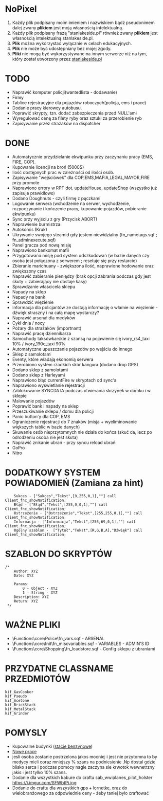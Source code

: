 # NoPixel
1. Każdy plik podpisany moim imieniem i nazwiskiem bądź pseudonimem dalej zwany **plikiem** jest moją własnością intelektualną.
2. Każdy plik podpisany frazą "stanlakeside.pl" również zwany **plikiem** jest własnością intelektualną stanlakeside.pl.
3. **Plik** można wykorzystać wyłącznie w celach edukacyjnych.
4. **Plik** nie może być udostępniany bez mojej zgody.
5. **Pliki** nie mogą być wykorzystywane na innym serwerze niż na tym, który został utworzony przez [stanlakeside.pl](http://stanlakeside.pl)


# TODO
* Naprawić komputer policji(wantedlista - dodawanie)
* Firmy
* Tablice rejestracyjne dla pojazdów roboczych(policja, ems i prace)
* Dodanie pracy kierowcy autobusu.
* Poprawić skrypty, tzn. dodać zabezpieczenia przed NULL'ami
* Wyregulować cenę za filety ryby oraz sztuki za przerobienie ryb
* Zapisywanie przez strażaków na dispatcher



# DONE
* Automatycznie przydzielanie ekwipunku przy zaczynaniu pracy (EMS, FIRE, COP).
* Kupowanie licencji na broń (5000$)
* Ilość dostępnych prac w zależności od ilości osób.
* Zapisywanie "wejściówek" dla COP,EMS,MAFIA,LEGAL,MAYOR,FIRE przy promote
* Naprawiono errory w RPT dot. updateHouse, updateShop (wszystko już zapisuje prawidłowo)
* Dodano Doughnuts - czyli firmę z pączkami
* Logowanie serwera (wchodzenie na serwer, wychodzenie, rozpoczynanie i kończenie pracy, kupowanie pojazdów, pobieranie ekwipunku)
* Sync przy wyjściu z gry (Przycisk ABORT)
* Naprawienie burmistrza
* Autokomis (Kruk)
* Ukrywanie swojego steamid gdy jestem niewidzialny (fn_nametags.sqf ; fn_adminexecute.sqf)
* Panel gracza pod nową misję
* Naprawiono bankomat mafii
* Przygotowano misję pod system odszkodowań (w bazie danych czy osoba jest połączona z serwerem ; resetuje się przy restarcie)
* Zbieranie marichuany - zwiększona ilość, naprawione hodowanie oraz zwiększony czas
* Naprawić zabieranie pieniędzy (brak opcji zabrania podczas gdy jest skuty + zabierający nie dostaje kasy)
* Sprawdzanie właścicela sklepu
* Napady na sklep
* Napady na bank
* Sprawdzić więzienie
* Informacja dla policjantów ze dostają informację o włamie na więzienie - dźwięk straszny i na całą mapę wystarczy?
* Naprawić arsenał dla medyków
* Cykl dnia / nocy
* Pożary dla strażaków (importnant)
* Naprawić pracę dziennikarza
* Samochody taksówkarskie z szansą na pojawienie się ivory_rs4_taxi 10% / ivory_190e_taxi 90%
* Automatyczne upuszczanie pojazdów po wejściu do innego
* Sklep z samolotami
* Eventy, które władają ekonomią serwera
* Przerobiono system rzadkich skór kangura (dodano drop GPS)
* Dodano sklep z samolotami
* Dodano sklep z Harleyami
* Naprawiono błąd currentFire w skryptach od sync'a
* Naprawiono wyświetlanie rejestracji
* Zablokowanie SYNCDATA podczas otwierania skrzynek w domku i w sklepie
* Malowanie pojazdów
* Poprawić bank i napady na sklep
* Przeszukiwanie sklepu / domu dla policji
* Panic button'y dla COP, EMS
* Ograniczenie rejestracji do 7 znaków (misja + wyeliminowanie większych tablic w bazie danych)
* Skuwanie osób nieprzytomnych nie działa do końca (skuć da, lecz po odrodzeniu osoba nie jest skuta)
* Naprawić znikanie ubrań - przy syncu reload ubrań
* GoPro
* Nitro



# DODATKOWY SYSTEM POWIADOMIEŃ (Zamiana za hint)
```sqf
    Sukces - ["Sukces","Tekst",[0,255,0,1],""] call Client_fnc_showNotification;
    Błąd - ["Błąd","Tekst",[255,0,0,1],""] call Client_fnc_showNotification;
    Ostrzeżenie - ["Ostrzeżenie","Tekst",[255,255,0,1],""] call Client_fnc_showNotification;
    Informacja - ["Informacja","Tekst",[255,69,0,1],""] call Client_fnc_showNotification;
    Ogólny szablon -  ["Tytuł","Tekst",[R,G,B,A],"Dźwięk"] call Client_fnc_showNotification;
```


# SZABLON DO SKRYPTÓW
```sqf
/*
 	Author: XYZ
 	Date: XYZ
 	
 	Params:
 		0 - Object - XYZ
 		1 - String - XYZ
 	Description: XYZ
 	Return: XYZ
 */
 ```


# WAŻNE PLIKI
* \Functions\core\Police\fn_vars.sqf - ARSENAL
* \Functions\core\Init\fn_miscvariables.sqf - VARIABLES - ADMIN'S ID
* \Functions\core\Shopping\fn_loadstore.sqf - Config sklepu z ubraniami


# PRZYDATNE CLASSNAME PRZEDMIOTÓW
```sqf
kif_GasCooker
kif_Pseudo
kif_Acetone
kif_BrickStack
kif_MetalStack
kif_Grinder
```


# POMYSLY
* Kupowalne budynki ([stacje benzynowe](http://stanlakeside.pl/index.php?/topic/10379-ożywienie-stacji-benzynowych/&do=findComment&comment=45468))
* [Nowe prace](http://stanlakeside.pl/index.php?/topic/10376-drobne-modyfikacje-oraz-dodanie-nowej-pracy/)
* jesli osoba zostanie postrzelona jakos mocniej i jest nie przytomna to by medycy mieli coraz mniejszy % szans na podniesienie .Np  dostal gdzie blisko serca i podczas pomocy nagle zaczyna sie krwotok wewnetrzny jakis i jest tylko 10% szans.
* Dodanie dla wszystkich kabure do craftu sab_wwiplanes_pilot_holster https://i.imgur.com/SFWbtPi.jpg
* Dodanie do craftu dla wszystkich gps + lornetke, oraz do wielobranżowego za odpowiednie ceny - żeby taniej było craftować
